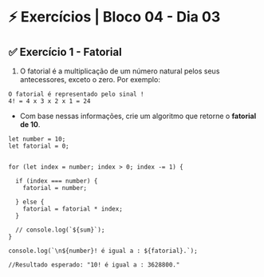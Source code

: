 # &#9889; Exercícios | Bloco 04 - Dia 03

## &#9989; Exercício 1 - Fatorial
1. O fatorial é a multiplicação de um número natural pelos seus antecessores, exceto o zero. Por exemplo:
```
O fatorial é representado pelo sinal !
4! = 4 x 3 x 2 x 1 = 24
```
- Com base nessas informações, crie um algoritmo que retorne o **fatorial de 10**.
```
let number = 10;
let fatorial = 0;


for (let index = number; index > 0; index -= 1) {

  if (index === number) {
    fatorial = number;

  } else {
    fatorial = fatorial * index;
  }

  // console.log(`${sum}`);
}

console.log(`\n${number}! é igual a : ${fatorial}.`);

//Resultado esperado: "10! é igual a : 3628800."
```